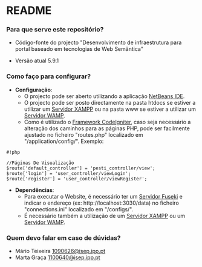 # README #

### Para que serve este repositório? ###

* Código-fonte do projecto "Desenvolvimento de infraestrutura para portal baseado em tecnologias de Web Semântica"
+ Versão atual 5.9.1

### Como faço para configurar? ###

+ **Configuração**:
    *  O projecto pode ser aberto utilizando a aplicação [NetBeans IDE](https://netbeans.org/).
    *  O projecto pode ser posto directamente na pasta htdocs se estiver a utilizar um [Servidor XAMPP](https://www.apachefriends.org/index.html) ou na pasta www se estiver a utilizar um [Servidor WAMP](http://www.wampserver.com/en/).
    *  Como é utilizado o [Framework CodeIgniter](http://ellislab.com/codeigniter), caso seja necessário a alteração dos caminhos para as páginas PHP, pode ser facilmente ajustado no ficheiro "routes.php" localizado em "/application/config/". Exemplo:

```
#!php

//Páginas De Visualização
$route['default_controller'] = 'pesti_controller/view';
$route['login'] = 'user_controller/viewLogin';
$route['register'] = 'user_controller/viewRegister';

```


+ **Dependências**:
    *  Para executar o Website, é necessário ter um [Servidor Fuseki](https://jena.apache.org/documentation/serving_data/) e indicar o endereço (ex: http://localhost:3030/data) no ficheiro "connections.ini" localizado em "/configs/".
    *  É necessário também a utilização de um [Servidor XAMPP](https://www.apachefriends.org/index.html) ou um [Servidor WAMP](http://www.wampserver.com/en/).

### Quem devo falar em caso de dúvidas? ###

* Mário Teixeira [1090626@isep.ipp.pt](mailto:1090626@isep.ipp.pt)
* Marta Graça [1100640@isep.ipp.pt](mailto:1100640@isep.ipp.pt)